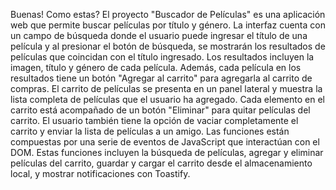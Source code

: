 Buenas! Como estas? El proyecto "Buscador de Películas" es una aplicación web que permite buscar películas por título y género. La interfaz cuenta con un campo de búsqueda donde el usuario puede ingresar el título de una película y al presionar el botón de búsqueda, se mostrarán los resultados de películas que coincidan con el título ingresado. Los resultados incluyen la imagen, título y género de cada película. Además, cada película en los resultados tiene un botón "Agregar al carrito" para agregarla al carrito de compras. El carrito de películas se presenta en un panel lateral y muestra la lista completa de películas que el usuario ha agregado. Cada elemento en el carrito está acompañado de un botón "Eliminar" para quitar películas del carrito. El usuario también tiene la opción de vaciar completamente el carrito y enviar la lista de películas a un amigo. Las funciones están compuestas por una serie de eventos de JavaScript que interactúan con el DOM. Estas funciones incluyen la búsqueda de películas, agregar y eliminar películas del carrito, guardar y cargar el carrito desde el almacenamiento local, y mostrar notificaciones con Toastify.
